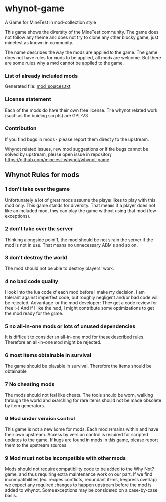 # whynot-game

A Game for MineTest in mod-collection style

This game shows the diversity of the MineTest community. The game does not follow any theme and does not try to clone any other blocky game, just minetest as known in community.

The name describes the way the mods are applied to the game. The game does not have rules for mods to be applied, all mods are welcome. But there are some rules why a mod cannot be applied to the game.

### List of already included mods

Generated file: [mod_sources.txt](https://github.com/minetest-whynot/whynot-game/blob/master/mod_sources.txt)

### License statement

Each of the mods do have their own free license.
The whynot related work (such as the buiding scripts) are GPL-V3

### Contribution

If you find bugs in mods - please report them directly to the upstream.

Whynot related issues, new mod suggestions or if the bugs cannot be solved by upstream, please open issue in repository https://github.com/minetest-whynot/whynot-game.

## Whynot Rules for mods

### 1 don't take over the game

<span id="1-no-take-over-the-game"></span>

Unfortunately a lot of great mods assume the player likes to play with this mod only. This game stands for diversity. That means if a player does not like an included mod, they can play the game without using that mod (few exceptions).

### 2 don't take over the server

<span id="2-no-take-over-the-server"></span>

Thinking alongside point 1, the mod should be not strain the server if the mod is not in use. That means no unnecessary ABM's and so on.

### 3 don't destroy the world

<span id="3-no-destroy-the-world"></span>

The mod should not be able to destroy players' work.

### 4 no bad code quality

I look into the lua code of each mod before I make my decision. I am tolerant against imperfect code, but roughly negligent and/or bad code will be rejected. Advantage for the mod developer: They get a code review for free ;-) And if I like the mod, I might contribute some optimizations to get the mod ready for the game.

### 5 no all-in-one mods or lots of unused dependencies

<span id="5-no-all-in-one-mods-and-lot-of-unused-dependencies"></span>

It is difficult to consider an all-in-one mod for these described rules. Therefore an all-in-one mod might be rejected.

### 6 most items obtainable in survival

The game should be playable in survival. Therefore the items should be obtainable

### 7 No cheating mods

The mods should not feel like cheats. The tools should be worn, walking through the world and searching for rare items should not be made obsolete by item generators.

### 8 Mod under version control

This game is not a new home for mods. Each mod remains within and have their own upstream. Access by version control is required for scripted updates to the game. If bugs are found in mods in this game, please report them to the upstream sources.

### 9 Mod must not be incompatible with other mods

Mods should not require compatibility code to be added to the Why Not? game, and thus requiring extra maintenance work on our part. If we find incompatibilities (ex. recipes conflicts, redundant items, keypress overlap) we expect any required changes to happen upstream before the mod is added to whynot. Some exceptions may be considered on a case-by-case basis.
